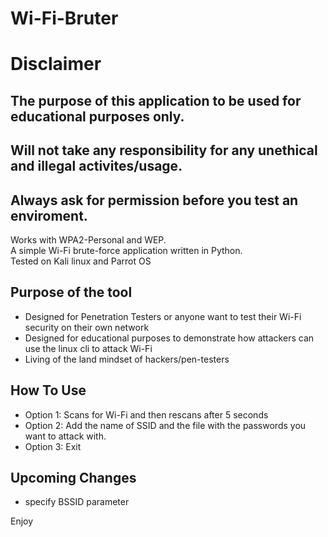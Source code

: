 # Wi-Fi-Bruter
<h1>Disclaimer</h1>
<h2>The purpose of this application to be used for educational purposes only.</h1>
<h2>Will not take any responsibility for any unethical and illegal activites/usage.</h2>
<h2>Always ask for permission before you test an enviroment.</h2>

<p> Works with WPA2-Personal and WEP. <br>
A simple Wi-Fi brute-force application written in Python.<br>
Tested on Kali linux and Parrot OS
</p>
<h2> Purpose of the tool </h2>
<div>
  <ul>
    <li>Designed for Penetration Testers or anyone want to test their Wi-Fi security on their own network</li>
    <li>Designed for educational purposes to demonstrate how attackers can use the linux cli to attack Wi-Fi</li>
    <li>Living of the land mindset of hackers/pen-testers</li>
  </ul>
</div>

<h2> How To Use </h2> 
<div>
  <ul>
    <li>Option 1: Scans for Wi-Fi and then rescans after 5 seconds </li>
    <li>Option 2: Add the name of SSID and the file with the passwords you want to attack with.</li>
    <li>Option 3: Exit </li>
  </ul>
</div>


<h2> Upcoming Changes </h2>
<div>
  <ul>
    <li>specify BSSID parameter</li>
  </ul>
</div>


Enjoy
